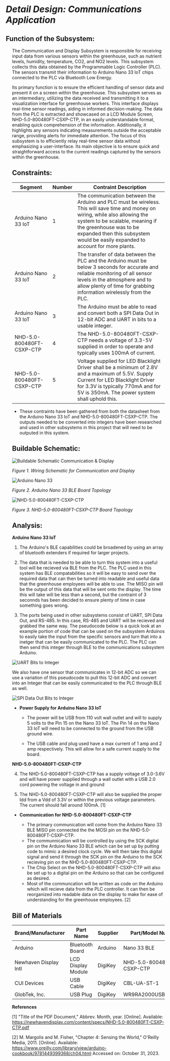 # *Detail Design: Communications Application*

## **Function of the Subsystem:**

<div style="margin-left: 20px">The Communication and Display Subsystem is responsible for receiving input data from various sensors within the greenhouse, such as nutrient levels, humidity, temperature, CO2, and NO2 levels. This subsystem collects this data obtained by the Programmable Logic Controller (PLC). The sensors transmit their information to Arduino Nano 33 IoT chips connected to the PLC via Bluetooth Low Energy.

Its primary function is to ensure the efficient handling of sensor data and present it on a screen within the greenhouse. This subsystem serves as an intermediary, utilizing the data received and transmitting it to a visualization interface for greenhouse workers. This interface displays real-time sensor readings, aiding in informed decision-making. The data from the PLC is extracted and showcased on a LCD Module Screen, NHD-5.0-800480FT-CSXP-CTP, in an easily understandable format, enabling quick comprehension of the information. Additionally, it highlights any sensors indicating measurements outside the acceptable range, providing alerts for immediate attention. The focus of this subsystem is to efficiently relay real-time sensor data without emphasizing a user-interface. Its main objective is to ensure quick and straightforward access to the current readings captured by the sensors within the greenhouse.

## **Constraints:**

|Segment|Number|Contraint Description|
|--------|-|-------------------------------------------------|
|Arduino Nano 33 IoT|1|The communication between the Arduino and PLC must be wireless. This will save time and money on wiring, while also allowing the system to be scalable, meaning if the greenhouse was to be expanded then this subsystem would be easily expanded to account for more plants.|
|Arduino Nano 33 IoT|2|The transfer of data between the PLC and the Arduino must be below 3 seconds for accurate and reliable monitoring of all sensor levels in the atmosphere and to allow plenty of time for grabbing information wirelessly from the PLC.|
|Arduino Nano 33 IoT|3|The Arduino must be able to read and convert both a SPI Data Out in 12-bit ADC and UART in bits to a usable integer.|
|NHD-5.0-800480FT-CSXP-CTP|4|The NHD-5.0-800480FT-CSXP-CTP needs a voltage of 3.3-5V supplied in order to operate and typically uses 100mA of current.|
|NHD-5.0-800480FT-CSXP-CTP|5|Voltage supplied for LED Blacklight Driver shall be a minimum of 2.8V and a maximum of 5.5V. Supply Current for LED Blacklight Driver for 3.3V is typically 770mA and for 5V is 350mA. The power system shall uphold this.|

- These contraints have been gathered from both the datasheet from the Arduino Nano 33 IoT and NHD-5.0-800480FT-CSXP-CTP. The outputs needed to be converted into integers have been researched and used in other subsystems in this project that will need to be outputed in this system.

## **Buildable Schematic:**

![Buildable Schematic Communication & Display](https://github.com/RealityHertz/Greenhouse-Project/blob/main/Documentation/Images/CADCommunicationsSubsystem.jpeg)

*Figure 1. Wiring Schematic for Communication and Display*

![Arduino Nano 33](https://github.com/RealityHertz/Greenhouse-Project/blob/main/Documentation/Images/ArduinoNano33.png)

*Figure 2. Arduino Nano 33 BLE Board Topology*

![NHD-5.0-800480FT-CSXP-CTP](https://github.com/RealityHertz/Greenhouse-Project/blob/main/Documentation/Images/Display%20Chip%20Schematic%20.png)

*Figure 3. NHD-5.0-800480FT-CSXP-CTP Board Topology*

## **Analysis:**

**Arduino Nano 33 IoT**
  1. The Arduino's BLE capabilities could be broadened by using an array of bluetooth extenders if required for larger projects. 

  2. The data that is needed to be able to turn this system into a useful tool will be recieved via BLE from the PLC. The PLC used in this system has BLE compatabilities so it will be easy to send over the required data that can then be turned into readable and useful data that the greenhouse employees will be able to use. The MISO pin will be the output of this data that will be sent onto the display. The time this will take will be less than a second, but the contraint of 3 seconnds has been decided to ensure plenty of time in case something goes wrong.

  3. The ports being used in other subsystems consist of UART, SPI Data Out, and RS-485. In this case, RS-485 and UART will be recieved and grabbed the same way. The pseudocode below is a quick look at an example portion of code that can be used on the subsystem Arduinos to easily take the input from the specific sensors and turn that into a inetger that can be easily communicated to the PLC. The PLC can then send this integer through BLE to the communications subsystem Arduino.

![UART Bits to Integer](https://github.com/RealityHertz/Greenhouse-Project/blob/main/Documentation/Images/Tx%20to%20Int%20Code.png)

We also have one sensor that communicates in 12-bit ADC so we can use a variation of this pseudocode to pull this 12-bit ADC and convert into an Integer that can be easily communicated to the PLC through BLE as well.

![SPI Data Out Bits to Integer](https://github.com/RealityHertz/Greenhouse-Project/blob/main/Documentation/Images/SPIDataOutToINT.png)

  - **Power Supply for Arduino Nano 33 IoT**
    - The power will be USB from 110 volt wall outlet and will to supply 5 volts to the Pin 15 on the Nano 33 IoT. The Pin 14 on the Nano 33 IoT will need to be connected to the ground from the USB ground wire.

    - The USB cable and plug used have a max current of 1 amp and 2 amp respectively. This will allow for a safe current supply to the board.

**NHD-5.0-800480FT-CSXP-CTP**

  4. The NHD-5.0-800480FT-CSXP-CTP has a supply voltage of 3.0-3.6V and
  will have power supplied through a wall outlet with a USB 2.0 cord 
  powering the voltage in and ground
  
  5. The NHD-5.0-800480FT-CSXP-CTP will also be supplied the proper Idd from a Vdd of 3.3V or within the previous voltage parameters. The current should fall around 100mA. [1]

- **Communication for NHD-5.0-800480FT-CSXP-CTP**

  - The primary communication will come from the Arduino Nano 33 BLE 
  MISO pin connected the the MOSI pin on the NHD-5.0-800480FT-CSXP-CTP.
  - The communnication will be controlled by using the SCK digital pin 
  on the Arduino Nano 33 BLE which can be set up by putting code to 
  mimic a desired clock cycle. We will then take this digital signal 
  and send it through the SCK pin on the Arduino to the SCK recieving 
  pin on the NHD-5.0-800480FT-CSXP-CTP.
  - The Chip Select on the NHD-5.0-800480FT-CSXP-CTP will also be set 
  up to a digital pin on the Arduino so that can be configured as 
  desired.
  - Most of the communcation will be written as code on the Arduino which will recieve data from the PLC controller. It can then be reorganized into readable data on the display to make for ease of understanding for the greenhouse employees. [2]

## **Bill of Materials**
|Brand/Manufacturer|Part Name|Supplier|Part/Model Number|Quantity|Individual Price|Total|
|----|-----------|-----------|------------|--------|----------------|-----|
|Arduino|Bluetooth Board|Arduino|Nano 33 BLE|1|$26.30|$26.30|
|Newhaven Display Intl|LCD Display Module|DigiKey|NHD-5.0-800480FT-CSXP-CTP|1|$141.63|$141.63|
|CUI Devices|USB Cable|DigiKey|CBL-UA-ST-1|2|$3.12|6.24|
|GlobTek, Inc.|USB Plug|DigiKey|WR9RA2000USBMF(R6B)|1|$9.89|$9.89|




**References**

[1] "Title of the PDF Document," Abbrev. Month, year. [Online]. Available: 
<https://newhavendisplay.com/content/specs/NHD-5.0-800480FT-CSXP-CTP.pdf>

[2] M. Margolis and M. Fisher, "Chapter 4: Sensing the World," O'Reilly Media, 2011. [Online]. Available: 
<https://www.oreilly.com/library/view/arduino-cookbook/9781449399368/ch04.html> 
Accessed on: October 31, 2023.
